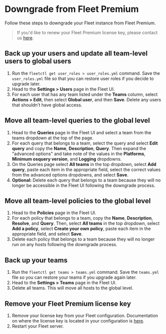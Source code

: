 # Downgrade from Fleet Premium

Follow these steps to downgrade your Fleet instance from Fleet Premium.

> If you'd like to renew your Fleet Premium license key, please contact us [here](https://fleetdm.com/company/contact).

## Back up your users and update all team-level users to global users

1. Run the `fleetctl get user_roles > user_roles.yml` command. Save the `user_roles.yml` file so that you can restore user roles if you decide to upgrade later.
2. Head to the **Settings > Users** page in the Fleet UI.
3. For each user that has any team listed under the **Teams** column, select **Actions > Edit**, then select **Global user**, and then **Save**. Delete any users that shouldn't have global access.

## Move all team-level queries to the global level

1. Head to the **Queries** page in the Fleet UI and select a team from the teams dropdown at the top of the page. 
2. For each query that belongs to a team, select the query and select **Edit query** and copy the **Name**, **Description**, **Query**. Then expand the "advanced options" and take note of the values in the **Platforms**, **Minimum osquery version**, and **Logging** dropdowns.
3. On the Queries page select **All teams** in the top dropdown, select **Add query**, paste each item in the appropriate field, select the correct values from the advanced options dropdowns, and select **Save**.
4. **Optional:** Delete each query that belongs to a team because they will no longer be accessible in the Fleet UI following the downgrade process.

## Move all team-level policies to the global level

1. Head to the **Policies** page in the Fleet UI.
2. For each policy that belongs to a team, copy the **Name**, **Description**, **Resolve**, and **Query**. Then, select **All teams** in the top dropdown, select **Add a policy**, select **Create your own policy**, paste each item in the appropriate field, and select **Save**.
3. Delete each policy that belongs to a team because they will no longer run on any hosts following the downgrade process.

## Back up your teams

1. Run the `fleetctl get teams > teams.yml` command. Save the `teams.yml` file so you can restore your teams if you upgrade again later.
2. Head to the **Settings > Teams** page in the Fleet UI.
3. Delete all teams. This will move all hosts to the global level.

## Remove your Fleet Premium license key

1. Remove your license key from your Fleet configuration. Documentation on where the license key is located in your configuration is [here](https://fleetdm.com/docs/deploying/configuration#license).
2. Restart your Fleet server.

<meta name="category" value="guides">
<meta name="authorGitHubUsername" value="eashaw">
<meta name="authorFullName" value="Eric Shaw">
<meta name="publishedOn" value="2024-01-09">
<meta name="articleTitle" value="Downgrade from Fleet Premium">
<meta name="description" value="Learn how to downgrade from Fleet Premium.">